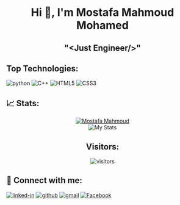 <h1 align = "center"> Hi 👋, I'm Mostafa Mahmoud Mohamed </h1>
<h2 align="center">"&ltJust Engineer/&gt"</h2>


<!--
**mostafa-shoman/mostafa-shoman** is a ✨ _special_ ✨ repository because its `README.md` (this file) appears on your GitHub profile.

Here are some ideas to get you started:

- 🔭 I’m currently working on ... [application name](app link on github)
- 🌱 I’m currently learning ... **Mobile Development**
- 👯 I’m looking to collaborate on ...
- 🤔 I’m looking for help with ...
- 💬 Ask me about ...
- 📫 How to reach me: ...
- 😄 Pronouns: ...
- ⚡ Fun fact: ...
-->

## Top Technologies:


![python](https://img.shields.io/badge/Python-3776AB?style=for-the-badge&logo=python&logoColor=white)
![C++](https://img.shields.io/badge/c++-%2300599C.svg?style=for-the-badge&logo=c%2B%2B&logoColor=white)
![HTML5](https://img.shields.io/badge/html5-%23E34F26.svg?style=for-the-badge&logo=html5&logoColor=white)
![CSS3](https://img.shields.io/badge/css3-%231572B6.svg?style=for-the-badge&logo=css3&logoColor=white)


## 📈 Stats:

<div align="center">
    <a href="https://github.com/ryo-ma/github-profile-trophy"><img src="https://github-profile-trophy.vercel.app/?username=mostafa-shoman&row=1&column=6&margin-h=8&theme=darkhub&margin-w=15&no-frame=true" alt="Mostafa Mahmoud" /></a>
    <br />
    <img src="https://github-readme-stats.vercel.app/api?username=mostafa-shoman&show_icons=true&hide_border=true" alt="My Stats">
    <br />
 
</div>

<h2 align="center"> Visitors: </h2> <p align="center"> <img src="https://visitor-badge.laobi.icu/badge?page_id=mostafa-shoman" alt="visitors"> </p>


## 🔗 Connect with me:

[![linked-in](https://img.shields.io/badge/Linked_In-0077B5?style=for-the-badge&logo=LinkedIn&logoColor=white)](https://www.linkedin.com/in/mostafa-mahmoud-shoman/)
[![github](https://img.shields.io/badge/GitHub-000000?style=for-the-badge&logo=GitHub&logoColor=white)](https://github.com/mostafa-shoman)
[![gmail](https://img.shields.io/badge/Gmail-D14836?style=for-the-badge&logo=Gmail&logoColor=white)](mailto:mshoman01020@gmail.com)
[![Facebook](https://img.shields.io/badge/Facebook-%231877F2.svg?style=for-the-badge&logo=Facebook&logoColor=white)](https://www.facebook.com/profile.php?id=100046760912614)

